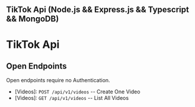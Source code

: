 ## TikTok Api (Node.js && Express.js && Typescript && MongoDB)

<!-- <img src="" alt="WhatsApp Api" /> -->

# TikTok Api

## Open Endpoints

Open endpoints require no Authentication.

* [Videos]: `POST /api/v1/videos` -- Create One Video
* [Videos]: `GET /api/v1/videos` -- List All Videos
